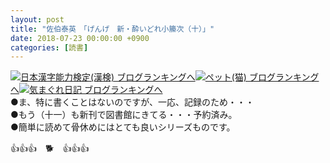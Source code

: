 ```yaml
---
layout: post
title: "佐伯泰英　「げんげ　新・酔いどれ小籘次（十）」"
date: 2018-07-23 00:00:00 +0900
categories: [読書]
---
```


[![](/syuusyuu9701/assets/images/佐伯泰英-「げんげ-新・酔いどれ小籘次（十）」-br_c_3028_1.gif)](http://blog.with2.net/link.php?1659096:3028 "日本漢字能力検定(漢検) ブログランキングへ")[日本漢字能力検定(漢検) ブログランキングへ](http://blog.with2.net/link.php?1659096:3028)[![](/syuusyuu9701/assets/images/佐伯泰英-「げんげ-新・酔いどれ小籘次（十）」-br_c_1348_1.gif)](http://blog.with2.net/link.php?1659096:1348 "ペット(猫) ブログランキングへ")[ペット(猫) ブログランキングへ](http://blog.with2.net/link.php?1659096:1348)[![](/syuusyuu9701/assets/images/佐伯泰英-「げんげ-新・酔いどれ小籘次（十）」-br_c_9257_1.gif)](http://blog.with2.net/link.php?1659096:9257 "気まぐれ日記 ブログランキングへ")[気まぐれ日記 ブログランキングへ](http://blog.with2.net/link.php?1659096:9257)  
●ま、特に書くことはないのですが、一応、記録のため・・・  
●もう（十一）も新刊で図書館にきてる・・・予約済み。  
●簡単に読めて骨休めにはとても良いシリーズものです。  
  
👍👍👍　🐕　👍👍👍